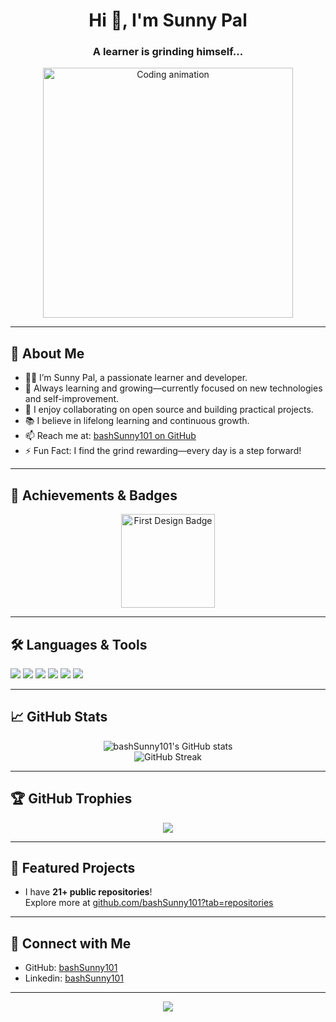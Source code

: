 <!-- Profile README for bashSunny101 -->

<h1 align="center">Hi 👋, I'm Sunny Pal</h1>
<h3 align="center">A learner is grinding himself...</h3>

<p align="center">
  <img src="https://cdn.dribbble.com/users/1162077/screenshots/3848914/programmer.gif" width="400" alt="Coding animation" />
</p>

---

## 🚀 About Me

- 🧑‍💻 I’m Sunny Pal, a passionate learner and developer.
- 🌱 Always learning and growing—currently focused on new technologies and self-improvement.
- 👀 I enjoy collaborating on open source and building practical projects.
- 📚 I believe in lifelong learning and continuous growth.
- 📫 Reach me at: [bashSunny101 on GitHub](https://github.com/bashSunny101)
- ⚡ Fun Fact: I find the grind rewarding—every day is a step forward!

---

## 🏅 Achievements & Badges

<p align="center">
  <a href="https://cloud.layer5.io/user/e7937628-70c4-49b6-a346-6cb01efc7683?tab=badges&badge=first-design">
    <img src="https://badges.layer5.io/assets/badges/first-design/first-design.png" alt="First Design Badge" width="150"/>
  </a>
</p>


---

## 🛠️ Languages & Tools

<p>
  <img src="https://img.shields.io/badge/python-3776AB?style=for-the-badge&logo=python&logoColor=white" />
  <img src="https://img.shields.io/badge/javascript-F7DF1E?style=for-the-badge&logo=javascript&logoColor=black"/>
  <img src="https://img.shields.io/badge/html5-E34F26?style=for-the-badge&logo=html5&logoColor=white"/>
  <img src="https://img.shields.io/badge/css3-1572B6?style=for-the-badge&logo=css3&logoColor=white"/>
  <img src="https://img.shields.io/badge/git-F05032?style=for-the-badge&logo=git&logoColor=white"/>
  <img src="https://img.shields.io/badge/github-181717?style=for-the-badge&logo=github&logoColor=white"/>
</p>

---

## 📈 GitHub Stats

<p align="center">
  <img src="https://github-readme-stats.vercel.app/api?username=bashSunny101&show_icons=true&theme=tokyonight" alt="bashSunny101's GitHub stats" />
  <br />
  <img src="https://github-readme-streak-stats.herokuapp.com/?user=bashSunny101&theme=tokyonight" alt="GitHub Streak" />
</p>

---

## 🏆 GitHub Trophies

<p align="center">
  <img src="https://github-profile-trophy.vercel.app/?username=bashSunny101&theme=tokyonight&no-frame=true&no-bg=true&margin-w=4" />
</p>

---

## 📂 Featured Projects

- I have **21+ public repositories**!  
  Explore more at [github.com/bashSunny101?tab=repositories](https://github.com/bashSunny101?tab=repositories)

---

## 🤝 Connect with Me

- GitHub: [bashSunny101](https://github.com/bashSunny101)
- Linkedin: [bashSunny101](https://linkedin.com/in/bashSunny101)

---

<p align="center">
  <img src="https://quotes-github-readme.vercel.app/api?type=horizontal&theme=tokyonight" />
</p>

<!--
**bashSunny101/bashSunny101** is a ✨ special ✨ repository for your Profile README.
The README.md file (this file) appears on your GitHub profile!
-->
